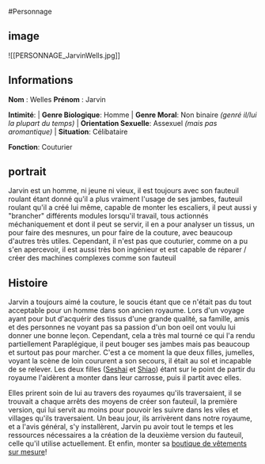 #Personnage 

## image
![[PERSONNAGE_JarvinWells.jpg]]

## Informations
**Nom** : Welles 
**Prénom** : Jarvin 

**Intimité**: 
| **Genre Biologique**: Homme
| **Genre Moral**: Non binaire _(genré il/lui la plupart du temps)_ 
| **Orientation Sexuelle**: Assexuel _(mais pas aromantique)_
| **Situation**: Célibataire

**Fonction**: Couturier

## portrait
Jarvin est un homme, ni jeune ni vieux, il est toujours avec son fauteuil roulant étant donné qu'il a plus vraiment l'usage de ses jambes, fauteuil roulant qu'il a créé lui même, capable de monter les escaliers, il peut aussi y "brancher" différents modules lorsqu'il travail, tous actionnés méchaniquement et dont il peut se servir, il en a pour analyser un tissus, un pour faire des mesnures, un pour faire de la couture, avec beaucoup d'autres très utiles. Cependant, il n'est pas que couturier, comme on a pu s'en apercevoir, il est aussi très bon ingénieur et est capable de réparer / créer des machines complexes comme son fauteuil

## Histoire
Jarvin a toujours aimé la couture, le soucis étant que ce n'était pas du tout acceptable pour un homme dans son ancien royaume. Lors d'un voyage ayant pour but d'acquérir des tissus d'une grande qualité, sa famille, amis et des personnes ne voyant pas sa passion d'un bon oeil ont voulu lui donner une bonne leçon. Cependant, cela a très mal tourné ce qui l'a rendu partiellement Paraplégique, il peut bouger ses jambes mais pas beaucoup et surtout pas pour marcher. C'est a ce moment la que deux filles, jumelles, voyant la scène de loin coururent a son secours, il était au sol et incapable de se relever. Les deux filles ([Seshai](Seshai%20Yue.md) et [Shiao](Shiao%20Yue.md)) étant sur le point de partir du royaume l'aidèrent a monter dans leur carrosse, puis il partit avec elles. 

Elles prirent soin de lui au travers des royaumes qu'ils traversaient, il se trouvait a chaque arrêts des moyens de créer son fauteuil, la première version, qui lui servit au moins pour pouvoir les suivre dans les viles et villages qu'ils traversaient. Un beau jour, ils arrivèrent dans notre royaume, et a l'avis général, s'y installèrent, Jarvin pu avoir tout le temps et les ressources nécessaires a la création de la deuxième version du fauteuil, celle qu'il utilise actuellement. Et enfin, monter sa [boutique de vêtements sur mesure](Couturier.md)!